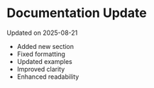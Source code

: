# Documentation Update

Updated on 2025-08-21

- Added new section
- Fixed formatting
- Updated examples
- Improved clarity
- Enhanced readability